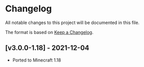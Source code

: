 # Changelog
All notable changes to this project will be documented in this file.

The format is based on [Keep a Changelog].

## [v3.0.0-1.18] - 2021-12-04
- Ported to Minecraft 1.18

[Keep a Changelog]: https://keepachangelog.com/en/1.0.0/